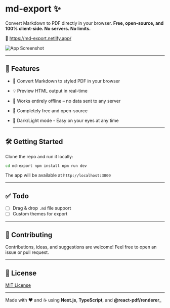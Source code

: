 # md-export ✨

Convert Markdown to PDF directly in your browser.
**Free, open-source, and 100% client-side. No servers. No limits.**

🔗 https://md-export.netlify.app/

![App Screenshot](./src/assets/app/img.png)

---

## 🚀 Features

- 📝 Convert Markdown to styled PDF in your browser
- 💡 Preview HTML output in real-time
- 🔐 Works entirely offline – no data sent to any server
- 💸 Completely free and open-source
- 🌙 Dark/Light mode - Easy on your eyes at any time

  ***

## 🛠️ Getting Started

Clone the repo and run it locally:

```bash git clone https://github.com/seu-usuario/md-export.git
cd md-export npm install npm run dev
```

The app will be available at `http://localhost:3000`

---

## ✅ Todo

- [ ] Drag & drop `.md` file support
- [ ] Custom themes for export

---

## 🤝 Contributing

Contributions, ideas, and suggestions are welcome!
Feel free to open an issue or pull request.

---

## 📄 License

[MIT License](LICENSE)

---

Made with ❤️ and ☕ using **Next.js**, **TypeScript**, and **@react-pdf/renderer**\_
